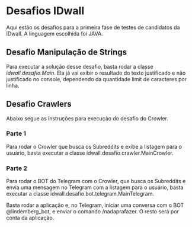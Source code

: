 <h1>Desafios IDwall</h1>

Aqui estão os desafios para a primeira fase de testes de candidatos da IDwall. 
A linguagem escolhida foi JAVA.

<h2> Desafio Manipulação de Strings</h2>
Para executar a solução desse desafio, basta rodar a classe <i>idwall.desafio.Main</i>. Ela já vai exibir o resultado do texto justificado e não justificado no console, dependendo da quantidade limit de caracteres por linha.

<h2> Desafio Crawlers</h2>
Abaixo segue as instruções para execução do desafio do Crowler.

<h3>Parte 1</h3>
Para rodar o Crowler que busca os Subreddits e exibe a listagem para o usuário, basta executar a classe idwall.desafio.crawler.MainCrowler.

<h3>Parte 2</h3>
Para rodar o BOT do Telegram com o Crowler, que busca os Subreddits e envia uma mensagem no Telegram com a listagem para o usuário, basta executar a classe idwall.desafio.bot.telegram.MainTelegram.

Basta rodar a aplicação e, no Telegram, iniciar uma conversa com o BOT @lindemberg_bot, e enviar o comando /nadaprafazer. O resto será por conta da aplicação.
